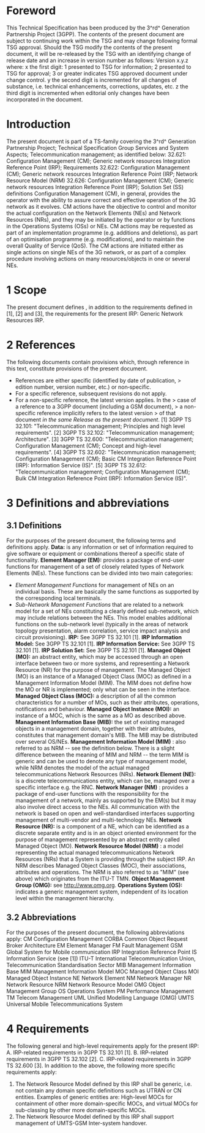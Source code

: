 # Foreword
This Technical Specification has been produced by the 3^rd^ Generation
Partnership Project (3GPP).
The contents of the present document are subject to continuing work within the
TSG and may change following formal TSG approval. Should the TSG modify the
contents of the present document, it will be re-released by the TSG with an
identifying change of release date and an increase in version number as
follows:
Version x.y.z
where:
x the first digit:
1 presented to TSG for information;
2 presented to TSG for approval;
3 or greater indicates TSG approved document under change control.
y the second digit is incremented for all changes of substance, i.e. technical
enhancements, corrections, updates, etc.
z the third digit is incremented when editorial only changes have been
incorporated in the document.
# Introduction
The present document is part of a TS-family covering the 3^rd^ Generation
Partnership Project; Technical Specification Group Services and System
Aspects; Telecommunication management; as identified below:
32.621: Configuration Management (CM); Generic network resources Integration
Reference Point (IRP); Requirements
32.622: Configuration Management (CM); Generic network resources Integration
Reference Point (IRP; Network Resource Model (NRM)
32.626: Configuration Management (CM); Generic network resources Integration
Reference Point (IRP); Solution Set (SS) definitions
Configuration Management (CM), in general, provides the operator with the
ability to assure correct and effective operation of the 3G network as it
evolves. CM actions have the objective to control and monitor the actual
configuration on the Network Elements (NEs) and Network Resources (NRs), and
they may be initiated by the operator or by functions in the Operations
Systems (OSs) or NEs.
CM actions may be requested as part of an implementation programme (e.g.
additions and deletions), as part of an optimisation programme (e.g.
modifications), and to maintain the overall Quality of Service (QoS). The CM
actions are initiated either as single actions on single NEs of the 3G
network, or as part of a complex procedure involving actions on many
resources/objects in one or several NEs.
# 1 Scope
The present document defines , in addition to the requirements defined in [1],
[2] and [3], the requirements for the present IRP: Generic Network Resources
IRP.
# 2 References
The following documents contain provisions which, through reference in this
text, constitute provisions of the present document.
  * References are either specific (identified by date of publication, > edition number, version number, etc.) or non‑specific.
  * For a specific reference, subsequent revisions do not apply.
  * For a non-specific reference, the latest version applies. In the > case of a reference to a 3GPP document (including a GSM document), > a non-specific reference implicitly refers to the latest version > of that document _in the same Release as the present document_.
[1] 3GPP TS 32.101: \"Telecommunication management; Principles and high level
requirements\".
[2] 3GPP TS 32.102: \"Telecommunication management; Architecture\".
[3] 3GPP TS 32.600: \"Telecommunication management; Configuration Management
(CM); Concept and high-level requirements\".
[4] 3GPP TS 32.602: \"Telecommunication management; Configuration Management
(CM); Basic CM Integration Reference Point (IRP): Information Service (IS)\".
[5] 3GPP TS 32.612: \"Telecommunication management; Configuration Management
(CM); Bulk CM Integration Reference Point (IRP): Information Service (IS)\".
# 3 Definitions and abbreviations
## 3.1 Definitions
For the purposes of the present document, the following terms and definitions
apply.
**Data:** is any information or set of information required to give software
or equipment or combinations thereof a specific state of functionality.
**Element Manager (EM):** provides a package of end-user functions for
management of a set of closely related types of Network Elements (NEs). These
functions can be divided into two main categories:
  * _Element Management Functions_ for management of NEs on an individual basis. These are basically the same functions as supported by the corresponding local terminals.
  * _Sub-Network Management Functions_ that are related to a network model for a set of NEs constituting a clearly defined sub-network, which may include relations between the NEs. This model enables additional functions on the sub-network level (typically in the areas of network topology presentation, alarm correlation, service impact analysis and circuit provisioning).
**IRP:** See 3GPP TS 32.101 [1].
**IRP Information Model:** See 3GPP TS 32.101 [1].
**IRP Information Service:** See 3GPP TS 32.101 [1].
**IRP Solution Set:** See 3GPP TS 32.101 [1].
**Managed Object (MO):** an abstract entity, which may be accessed through an
open interface between two or more systems, and representing a Network
Resource (NR) for the purpose of management. The Managed Object (MO) is an
instance of a Managed Object Class (MOC) as defined in a Management
Information Model (MIM). The MIM does not define how the MO or NR is
implemented; only what can be seen in the interface.
**Managed Object Class (MOC):** a description of all the common
characteristics for a number of MOs, such as their attributes, operations,
notifications and behaviour.
**Managed Object Instance (MOI):** an instance of a MOC, which is the same as
a MO as described above.
**Management Information Base (MIB):** the set of existing managed objects in
a management domain, together with their attributes, constitutes that
management domain\'s MIB. The MIB may be distributed over several OS/NEs.
**Management Information Model (MIM)** : also referred to as NRM -- see the
definition below. There is a slight difference between the meaning of MIM and
NRM -- the term MIM is generic and can be used to denote any type of
management model, while NRM denotes the model of the actual managed
telecommunications Network Resources (NRs).
**Network Element (NE):** is a discrete telecommunications entity, which can
be, managed over a specific interface e.g. the RNC.
**Network Manager (NM)** : provides a package of end-user functions with the
responsibility for the management of a network, mainly as supported by the
EM(s) but it may also involve direct access to the NEs. All communication with
the network is based on open and well-standardised interfaces supporting
management of multi-vendor and multi-technology NEs.
**Network Resource (NR):** is a component of a NE, which can be identified as
a discrete separate entity and is in an object oriented environment for the
purpose of management represented by an abstract entity called Managed Object
(MO).
**Network Resource Model (NRM)** : a model representing the actual managed
telecommunications Network Resources (NRs) that a System is providing through
the subject IRP. An NRM describes Managed Object Classes (MOC), their
associations, attributes and operations. The NRM is also referred to as
\"MIM\" (see above) which originates from the ITU-T TMN.
**Object Management Group (OMG):** see http://www.omg.org.
**Operations System (OS):** indicates a generic management system, independent
of its location level within the management hierarchy.
## 3.2 Abbreviations
For the purposes of the present document, the following abbreviations apply:
CM Configuration Management
CORBA Common Object Request Broker Architecture
EM Element Manager
FM Fault Management
GSM Global System for Mobile communication
IRP Integration Reference Point
IS Information Service (see [1])
ITU-T International Telecommunication Union, Telecommunication Standardisation
Sector
MIB Management Information Base
MIM Management Information Model
MOC Managed Object Class
MOI Managed Object Instance
NE Network Element
NM Network Manager
NR Network Resource
NRM Network Resource Model
OMG Object Management Group
OS Operations System
PM Performance Management
TM Telecom Management
UML Unified Modelling Language (OMG)
UMTS Universal Mobile Telecommunications System
# 4 Requirements
The following general and high-level requirements apply for the present IRP:
A. IRP-related requirements in 3GPP TS 32.101 [1].
B. IRP-related requirements in 3GPP TS 32.102 [2].
C. IRP-related requirements in 3GPP TS 32.600 [3].
In addition to the above, the following more specific requirements apply:
  1. The Network Resource Model defined by this IRP shall be generic, i.e. not contain any domain specific definitions such as UTRAN or CN entities. Examples of generic entities are: High-level MOCs for containment of other more domain-specific MOCs, and virtual MOCs for sub-classing by other more domain-specific MOCs.
  2. The Network Resource Model defined by this IRP shall support management of UMTS-GSM Inter-system handover.
#